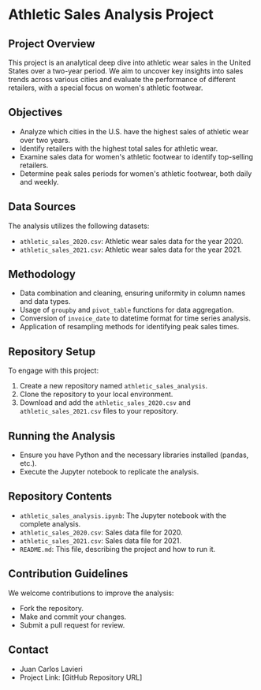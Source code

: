 # Athletic Sales Analysis Project

## Project Overview
This project is an analytical deep dive into athletic wear sales in the United States over a two-year period. We aim to uncover key insights into sales trends across various cities and evaluate the performance of different retailers, with a special focus on women's athletic footwear.

## Objectives
- Analyze which cities in the U.S. have the highest sales of athletic wear over two years.
- Identify retailers with the highest total sales for athletic wear.
- Examine sales data for women's athletic footwear to identify top-selling retailers.
- Determine peak sales periods for women's athletic footwear, both daily and weekly.

## Data Sources
The analysis utilizes the following datasets:
- `athletic_sales_2020.csv`: Athletic wear sales data for the year 2020.
- `athletic_sales_2021.csv`: Athletic wear sales data for the year 2021.

## Methodology
- Data combination and cleaning, ensuring uniformity in column names and data types.
- Usage of `groupby` and `pivot_table` functions for data aggregation.
- Conversion of `invoice_date` to datetime format for time series analysis.
- Application of resampling methods for identifying peak sales times.

## Repository Setup
To engage with this project:
1. Create a new repository named `athletic_sales_analysis`.
2. Clone the repository to your local environment.
3. Download and add the `athletic_sales_2020.csv` and `athletic_sales_2021.csv` files to your repository.

## Running the Analysis
- Ensure you have Python and the necessary libraries installed (pandas, etc.).
- Execute the Jupyter notebook to replicate the analysis.

## Repository Contents
- `athletic_sales_analysis.ipynb`: The Jupyter notebook with the complete analysis.
- `athletic_sales_2020.csv`: Sales data file for 2020.
- `athletic_sales_2021.csv`: Sales data file for 2021.
- `README.md`: This file, describing the project and how to run it.

## Contribution Guidelines
We welcome contributions to improve the analysis:
- Fork the repository.
- Make and commit your changes.
- Submit a pull request for review.

## Contact
- Juan Carlos Lavieri 
- Project Link: [GitHub Repository URL]

